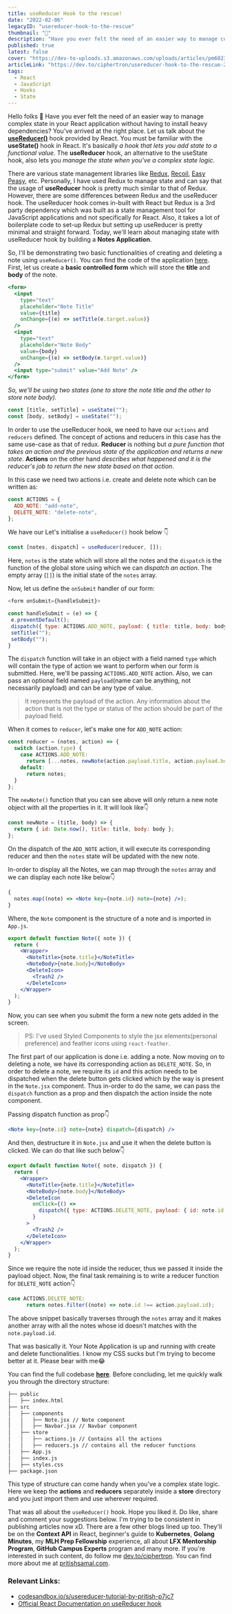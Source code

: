 ```yaml
---
title: useReducer Hook to the rescue!
date: "2022-02-06"
legacyID: "usereducer-hook-to-the-rescue"
thumbnail: "📘"
description: "Have you ever felt the need of an easier way to manage complex state in your React application without having to install heavy dependencies? You've arrived at the right place. Let us talk about the useReducer hook..."
published: true
latest: false
cover: "https://dev-to-uploads.s3.amazonaws.com/uploads/articles/pm6023ow729zuo6exzas.png"
articleLink: "https://dev.to/ciphertron/usereducer-hook-to-the-rescue-2j48"
tags:
  - React
  - JavaScript
  - Hooks
  - State
---
```


Hello folks :wave:
Have you ever felt the need of an easier way to manage complex state in your React application without having to install heavy dependencies? You've arrived at the right place. Let us talk about the **[useReducer()](https://reactjs.org/docs/hooks-reference.html#usereducer)** hook provided by React. You must be familiar with the **useState()** hook in React. It's basically _a hook that lets you add state to a functional value_. The **useReducer** hook, an alternative to the useState hook, also lets you _manage the state when you've a complex state logic_.

There are various state management libraries like [Redux](https://redux.js.org/), [Recoil](https://recoiljs.org/), [Easy Peasy](https://easy-peasy.vercel.app/), etc. Personally, I have used Redux to manage state and can say that the usage of **useReducer** hook is pretty much similar to that of Redux. However, there are some differences between Redux and the useReducer hook. The useReducer hook comes in-built with React but Redux is a 3rd party dependency which was built as a state management tool for JavaScript applications and not specifically for React. Also, it takes a lot of boilerplate code to set-up Redux but setting up useReducer is pretty minimal and straight forward. Today, we'll learn about managing state with useReducer hook by building a **Notes Application**.

So, I'll be demonstrating two basic functionalities of creating and deleting a note using `useReducer()`. You can find the code of the application [here](https://codesandbox.io/s/usereducer-tutorial-by-pritish-p7jc7). First, let us create a **basic controlled form** which will store the **title** and **body** of the note.

```jsx
<form>
  <input
    type="text"
    placeholder="Note Title"
    value={title}
    onChange={(e) => setTitle(e.target.value)}
  />
  <input
    type="text"
    placeholder="Note Body"
    value={body}
    onChange={(e) => setBody(e.target.value)}
  />
  <input type="submit" value="Add Note" />
</form>
```

_So, we'll be using two states (one to store the note title and the other to store note body)._

```jsx
const [title, setTitle] = useState("");
const [body, setBody] = useState("");
```

In order to use the useReducer hook, we need to have our `actions` and `reducers` defined. The concept of actions and reducers in this case has the same use-case as that of redux. **Reducer** is nothing but _a pure function that takes an action and the previous state of the application and returns a new state_. **Actions** on the other hand _describes what happened and it is the reducer's job to return the new state based on that action_.

In this case we need two actions i.e. create and delete note which can be written as:

```js
const ACTIONS = {
  ADD_NOTE: "add-note",
  DELETE_NOTE: "delete-note",
};
```

We have our Let's initialise a `useReducer()` hook below 👇

```jsx
const [notes, dispatch] = useReducer(reducer, []);
```

Here, `notes` is the state which will store all the notes and the `dispatch` is the function of the global store using which we can _dispatch an action_. The empty array (`[]`) is the initial state of the `notes` array.

Now, let us define the `onSubmit` handler of our form:

```js
<form onSubmit={handleSubmit}>

const handleSubmit = (e) => {
 e.preventDefault();
 dispatch({ type: ACTIONS.ADD_NOTE, payload: { title: title, body: body } });
 setTitle("");
 setBody("");
}
```

The `dispatch` function will take in an object with a field named `type` which will contain the type of action we want to perform when our form is submitted. Here, we'll be passing `ACTIONS.ADD_NOTE` action. Also, we can pass an optional field named `payload`(name can be anything, not necessarily payload) and can be any type of value.

> It represents the payload of the action. Any information about the action that is not the type or status of the action should be part of the payload field.

When it comes to `reducer`, let's make one for `ADD_NOTE` action:

```js
const reducer = (notes, action) => {
  switch (action.type) {
    case ACTIONS.ADD_NOTE:
      return [...notes, newNote(action.payload.title, action.payload.body)];
    default:
      return notes;
  }
};
```

The `newNote()` function that you can see above will only return a new note object with all the properties in it. It will look like👇

```js
const newNote = (title, body) => {
  return { id: Date.now(), title: title, body: body };
};
```

On the dispatch of the `ADD_NOTE` action, it will execute its corresponding reducer and then the `notes` state will be updated with the new note.

In-order to display all the Notes, we can map through the `notes` array and we can display each note like below👇

```jsx
{
  notes.map((note) => <Note key={note.id} note={note} />);
}
```

Where, the `Note` component is the structure of a note and is imported in `App.js`.

```jsx
export default function Note({ note }) {
  return (
    <Wrapper>
      <NoteTitle>{note.title}</NoteTitle>
      <NoteBody>{note.body}</NoteBody>
      <DeleteIcon>
        <Trash2 />
      </DeleteIcon>
    </Wrapper>
  );
}
```

Now, you can see when you submit the form a new note gets added in the screen.

> PS: I've used Styled Components to style the jsx elements(personal preference) and feather icons using `react-feather`.

The first part of our application is done i.e. adding a note. Now moving on to deleting a note, we have its corresponding action as `DELETE_NOTE`. So, in order to delete a note, we require its `id` and this action needs to be dispatched when the delete button gets clicked which by the way is present in the `Note.jsx` component. Thus in-order to do the same, we can pass the `dispatch` function as a prop and then dispatch the action inside the note component.

Passing dispatch function as prop👇

```jsx
<Note key={note.id} note={note} dispatch={dispatch} />
```

And then, destructure it in `Note.jsx` and use it when the delete button is clicked. We can do that like such below👇

```jsx
export default function Note({ note, dispatch }) {
  return (
    <Wrapper>
      <NoteTitle>{note.title}</NoteTitle>
      <NoteBody>{note.body}</NoteBody>
      <DeleteIcon
        onClick={() =>
          dispatch({ type: ACTIONS.DELETE_NOTE, payload: { id: note.id } })
        }
      >
        <Trash2 />
      </DeleteIcon>
    </Wrapper>
  );
}
```

Since we require the note id inside the reducer, thus we passed it inside the payload object. Now, the final task remaining is to write a reducer function for `DELETE_NOTE` action👇

```js
case ACTIONS.DELETE_NOTE:
      return notes.filter((note) => note.id !== action.payload.id);
```

The above snippet basically traverses through the `notes` array and it makes another array with all the notes whose id doesn't matches with the `note.payload.id`.

That was basically it. Your Note Application is up and running with create and delete functionalities. I know my CSS sucks but I'm trying to become better at it. Please bear with me😂

You can find the full codebase [**here**](https://codesandbox.io/s/usereducer-tutorial-by-pritish-p7jc7). Before concluding, let me quickly walk you through the directory structure:

```bash
├── public
│   ├── index.html
├── src
│   ├── components
│   │   ├── Note.jsx // Note component
│   │   ├── Navbar.jsx // Navbar component
│   ├── store
│   │   ├── actions.js // Contains all the actions
│   │   ├── reducers.js // contains all the reducer functions
│   ├── App.js
│   ├── index.js
│   ├── styles.css
├── package.json
```

This type of structure can come handy when you've a complex state logic. Here we keep the **actions** and **reducers** separately inside a **store** directory and you just import them and use wherever required.

That was all about the `useReducer()` hook. Hope you liked it. Do like, share and comment your suggestions below. I'm trying to be consistent in publishing articles now xD. There are a few other blogs lined up too. They'll be on the **Context API** in React, beginner's guide to **Kubernetes**, **Golang Minutes**, my **MLH Prep Fellowship** experience, all about **LFX Mentorship Program**, **GitHub Campus Experts** program and many more. If you're interested in such content, do follow me [dev.to/ciphertron](https://dev.to/ciphertron). You can find more about me at [pritishsamal.com](https://pritishsamal.com).

### Relevant Links:

- [codesandbox.io/s/usereducer-tutorial-by-pritish-p7jc7](https://codesandbox.io/s/usereducer-tutorial-by-pritish-p7jc7)
- [Official React Documentation on useReducer hook](https://reactjs.org/docs/hooks-reference.html#usereducer)
